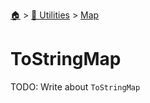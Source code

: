 <!--startTocHeader-->
[🏠](../../README.md) > [🔧 Utilities](../README.md) > [Map](README.md)
# ToStringMap
<!--endTocHeader-->

TODO: Write about `ToStringMap`

<!--startTocSubTopic-->
<!--endTocSubTopic-->